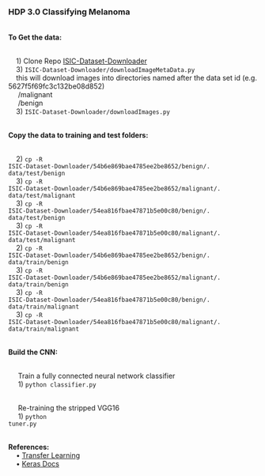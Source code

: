 <h3>HDP 3.0 Classifying Melanoma</h3>

<br><b>To Get the data:</b>

<br>&nbsp;&nbsp;&nbsp;&nbsp;1) Clone Repo <a href="https://github.com/vgupta-ai/ISIC-Dataset-Downloader/blob/master/isicDatasetDownloader.py">ISIC-Dataset-Downloader</a>
<br>&nbsp;&nbsp;&nbsp;&nbsp;3) <code>ISIC-Dataset-Downloader/downloadImageMetaData.py</code>
<br>&nbsp;&nbsp;&nbsp;&nbsp;this will download images into directories named after the data set id (e.g. 5627f5f69fc3c132be08d852)
<br>&nbsp;&nbsp;&nbsp;&nbsp;    /malignant
<br>&nbsp;&nbsp;&nbsp;&nbsp;    /benign
<br>&nbsp;&nbsp;&nbsp;&nbsp;3) <code>ISIC-Dataset-Downloader/downloadImages.py</code>


<br><b>Copy the data to training and test folders:</b>

<br>&nbsp;&nbsp;&nbsp;&nbsp;2) <code>cp -R ISIC-Dataset-Downloader/54b6e869bae4785ee2be8652/benign/. data/test/benign</code>
<br>&nbsp;&nbsp;&nbsp;&nbsp;3) <code>cp -R ISIC-Dataset-Downloader/54b6e869bae4785ee2be8652/malignant/. data/test/malignant</code>
<br>&nbsp;&nbsp;&nbsp;&nbsp;3) <code>cp -R ISIC-Dataset-Downloader/54ea816fbae47871b5e00c80/benign/. data/test/benign</code>
<br>&nbsp;&nbsp;&nbsp;&nbsp;3) <code>cp -R ISIC-Dataset-Downloader/54ea816fbae47871b5e00c80/malignant/. data/test/malignant</code>
<br>&nbsp;&nbsp;&nbsp;&nbsp;2) <code>cp -R ISIC-Dataset-Downloader/54b6e869bae4785ee2be8652/benign/. data/train/benign</code>
<br>&nbsp;&nbsp;&nbsp;&nbsp;3) <code>cp -R ISIC-Dataset-Downloader/54b6e869bae4785ee2be8652/malignant/. data/train/benign</code>
<br>&nbsp;&nbsp;&nbsp;&nbsp;3) <code>cp -R ISIC-Dataset-Downloader/54ea816fbae47871b5e00c80/benign/. data/train/malignant</code>
<br>&nbsp;&nbsp;&nbsp;&nbsp;3) <code>cp -R ISIC-Dataset-Downloader/54ea816fbae47871b5e00c80/malignant/. data/train/malignant</code>

<br><b>Build the CNN:</b>

<br>&nbsp;&nbsp;&nbsp;&nbsp; Train a fully connected neural network classifier
<br>&nbsp;&nbsp;&nbsp;&nbsp; 1) <code>python classifier.py</code>

<br>&nbsp;&nbsp;&nbsp;&nbsp; Re-training the stripped VGG16
<br>&nbsp;&nbsp;&nbsp;&nbsp; 1) <code>python tuner.py</code>


<br><b>References:</b>
<br>&nbsp;&nbsp;&nbsp;&nbsp;&bull;&nbsp;<a href="https://blog.keras.io/building-powerful-image-classification-models-using-very-little-data.html">Transfer Learning</a>
<br>&nbsp;&nbsp;&nbsp;&nbsp;&bull;&nbsp;<a href="https://keras.io/">Keras Docs</a>

